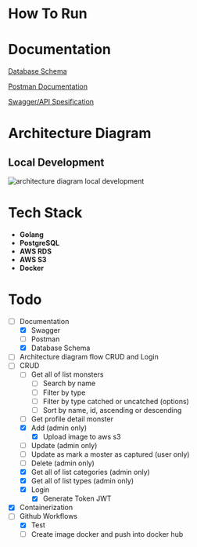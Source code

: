 # How To Run

# Documentation
[Database Schema](https://dbdiagram.io/d/63934a1abae3ed7c4545dab5)

[Postman Documentation](https://documenter.getpostman.com/view/12132212/2s8YevnUpD)

[Swagger/API Spesification](https://app.swaggerhub.com/apis/DARMAWANRIZKY43/POKEDEX/1.0.0)


# Architecture Diagram
## Local Development
![architecture diagram local development](/assets/use-deall-architecture-diagram-local-development.png)

# Tech Stack
- **Golang**
- **PostgreSQL**
- **AWS RDS**
- **AWS S3**
- **Docker**

# Todo
- [ ] Documentation
    - [x] Swagger
    - [ ] Postman
    - [x] Database Schema
- [ ] Architecture diagram flow CRUD and Login
- [ ] CRUD
    - [ ] Get all of list monsters
        - [ ] Search by name
        - [ ] Filter by type
        - [ ] Filter by type catched or uncatched (options)
        - [ ] Sort by name, id, ascending or descending
    - [ ] Get profile detail monster
    - [x] Add (admin only)
        - [x] Upload image to aws s3
    - [ ] Update (admin only)
    - [ ] Update as mark a moster as captured (user only)
    - [ ] Delete (admin only)
    - [x] Get all of list categories (admin only)
    - [x] Get all of list types (admin only)
    - [x] Login
        - [x] Generate Token JWT
- [x] Containerization
- [ ] Github Workflows
    - [x] Test
    - [ ] Create image docker and push into docker hub